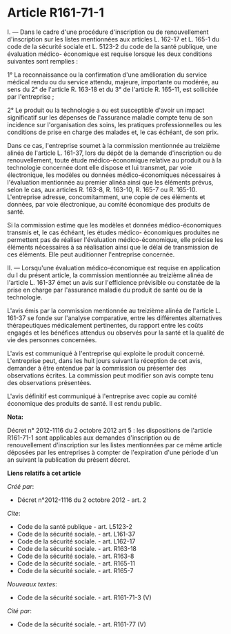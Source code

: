 # Article R161-71-1

I. ― Dans le cadre d'une procédure d'inscription ou de renouvellement d'inscription sur les listes mentionnées aux articles
L. 162-17 et L. 165-1 du code de la sécurité sociale et L. 5123-2 du code de la santé publique, une évaluation médico-
économique est requise lorsque les deux conditions suivantes sont remplies : 

1° La reconnaissance ou la confirmation d'une amélioration du service médical rendu ou du service attendu, majeure,
importante ou modérée, au sens du 2° de l'article R. 163-18 et du 3° de l'article R. 165-11, est sollicitée par
l'entreprise ; 

2° Le produit ou la technologie a ou est susceptible d'avoir un impact significatif sur les dépenses de l'assurance maladie
compte tenu de son incidence sur l'organisation des soins, les pratiques professionnelles ou les conditions de prise en
charge des malades et, le cas échéant, de son prix. 

Dans ce cas, l'entreprise soumet à la commission mentionnée au treizième alinéa de l'article L. 161-37, lors du dépôt de la
demande d'inscription ou de renouvellement, toute étude médico-économique relative au produit ou à la technologie concernée
dont elle dispose et lui transmet, par voie électronique, les modèles ou données médico-économiques nécessaires à
l'évaluation mentionnée au premier alinéa ainsi que les éléments prévus, selon le cas, aux articles R. 163-8, R. 163-10, R.
165-7 ou R. 165-10. L'entreprise adresse, concomitamment, une copie de ces éléments et données, par voie électronique, au
comité économique des produits de santé. 

Si la commission estime que les modèles et données médico-économiques transmis et, le cas échéant, les études médico-
économiques produites ne permettent pas de réaliser l'évaluation médico-économique, elle précise les éléments nécessaires à
sa réalisation ainsi que le délai de transmission de ces éléments. Elle peut auditionner l'entreprise concernée. 

II. ― Lorsqu'une évaluation médico-économique est requise en application du I du présent article, la commission mentionnée au
treizième alinéa de l'article L. 161-37 émet un avis sur l'efficience prévisible ou constatée de la prise en charge par
l'assurance maladie du produit de santé ou de la technologie. 

L'avis émis par la commission mentionnée au treizième alinéa de l'article L. 161-37 se fonde sur l'analyse comparative, entre
les différentes alternatives thérapeutiques médicalement pertinentes, du rapport entre les coûts engagés et les bénéfices
attendus ou observés pour la santé et la qualité de vie des personnes concernées. 

L'avis est communiqué à l'entreprise qui exploite le produit concerné. L'entreprise peut, dans les huit jours suivant la
réception de cet avis, demander à être entendue par la commission ou présenter des observations écrites. La commission peut
modifier son avis compte tenu des observations présentées. 

L'avis définitif est communiqué à l'entreprise avec copie au comité économique des produits de santé. Il est rendu public.

**Nota:**

Décret n° 2012-1116 du 2 octobre 2012 art 5 : les dispositions de l'article R161-71-1 sont applicables aux demandes
d'inscription ou de renouvellement d'inscription sur les listes mentionnées par ce même article déposées par les entreprises
à compter de l'expiration d'une période d'un an suivant la publication du présent décret.

**Liens relatifs à cet article**

_Créé par_:

  - Décret n°2012-1116 du 2 octobre 2012 - art. 2

_Cite_:

  - Code de la santé publique - art. L5123-2
  - Code de la sécurité sociale. - art. L161-37
  - Code de la sécurité sociale. - art. L162-17
  - Code de la sécurité sociale. - art. R163-18
  - Code de la sécurité sociale. - art. R163-8
  - Code de la sécurité sociale. - art. R165-11
  - Code de la sécurité sociale. - art. R165-7

_Nouveaux textes_:

  - Code de la sécurité sociale. - art. R161-71-3 (V)

_Cité par_:

  - Code de la sécurité sociale. - art. R161-77 (V)
